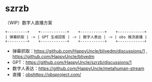 # szrzb
（WIP）数字人直播方案
```
+---------+    +------------+    +-----------+    +------------+
| 弹幕抓取 | -> | GPT 生成回答 | -> | 数字人表达 | -> | obs 推流直播 |
+---------+    +------------+    +-----------+    +------------+

```
- 弹幕抓取：https://github.com/HappyUncle/blivedm/discussions/1 ,  https://github.com/HappyUncle/blivedm
- GPT：https://github.com/HappyUncle/szrzb/discussions/1
- 数字人表达：https://github.com/HappyUncle/metahuman-stream
- 直播：[obs](https://obsproject.com/)https://obsproject.com/

  

